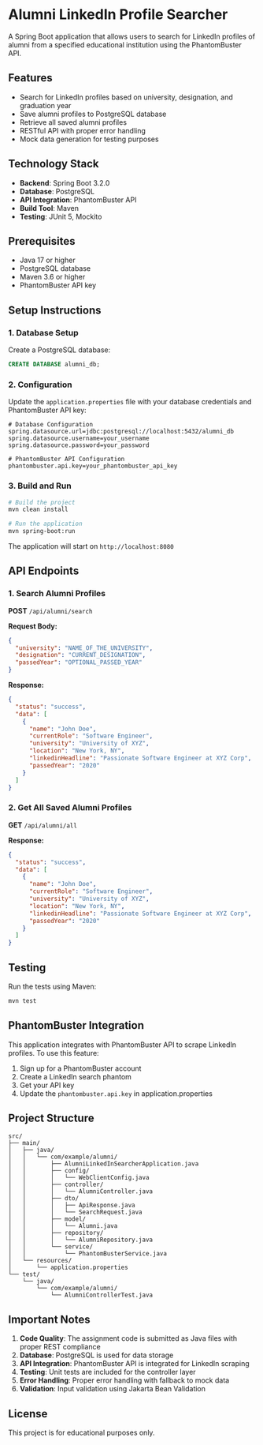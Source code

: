 # Alumni LinkedIn Profile Searcher

A Spring Boot application that allows users to search for LinkedIn profiles of alumni from a specified educational institution using the PhantomBuster API.

## Features

- Search for LinkedIn profiles based on university, designation, and graduation year
- Save alumni profiles to PostgreSQL database
- Retrieve all saved alumni profiles
- RESTful API with proper error handling
- Mock data generation for testing purposes

## Technology Stack

- **Backend**: Spring Boot 3.2.0
- **Database**: PostgreSQL
- **API Integration**: PhantomBuster API
- **Build Tool**: Maven
- **Testing**: JUnit 5, Mockito

## Prerequisites

- Java 17 or higher
- PostgreSQL database
- Maven 3.6 or higher
- PhantomBuster API key

## Setup Instructions

### 1. Database Setup

Create a PostgreSQL database:
```sql
CREATE DATABASE alumni_db;
```

### 2. Configuration

Update the `application.properties` file with your database credentials and PhantomBuster API key:
```properties
# Database Configuration
spring.datasource.url=jdbc:postgresql://localhost:5432/alumni_db
spring.datasource.username=your_username
spring.datasource.password=your_password

# PhantomBuster API Configuration
phantombuster.api.key=your_phantombuster_api_key
```

### 3. Build and Run

```bash
# Build the project
mvn clean install

# Run the application
mvn spring-boot:run
```

The application will start on `http://localhost:8080`

## API Endpoints

### 1. Search Alumni Profiles

**POST** `/api/alumni/search`

**Request Body:**
```json
{
  "university": "NAME_OF_THE_UNIVERSITY",
  "designation": "CURRENT_DESIGNATION",
  "passedYear": "OPTIONAL_PASSED_YEAR"
}
```

**Response:**
```json
{
  "status": "success",
  "data": [
    {
      "name": "John Doe",
      "currentRole": "Software Engineer",
      "university": "University of XYZ",
      "location": "New York, NY",
      "linkedinHeadline": "Passionate Software Engineer at XYZ Corp",
      "passedYear": "2020"
    }
  ]
}
```

### 2. Get All Saved Alumni Profiles

**GET** `/api/alumni/all`

**Response:**
```json
{
  "status": "success",
  "data": [
    {
      "name": "John Doe",
      "currentRole": "Software Engineer",
      "university": "University of XYZ",
      "location": "New York, NY",
      "linkedinHeadline": "Passionate Software Engineer at XYZ Corp",
      "passedYear": "2020"
    }
  ]
}
```

## Testing

Run the tests using Maven:
```bash
mvn test
```

## PhantomBuster Integration

This application integrates with PhantomBuster API to scrape LinkedIn profiles. To use this feature:

1. Sign up for a PhantomBuster account
2. Create a LinkedIn search phantom
3. Get your API key
4. Update the `phantombuster.api.key` in application.properties

## Project Structure

```
src/
├── main/
│   ├── java/
│   │   └── com/example/alumni/
│   │       ├── AlumniLinkedInSearcherApplication.java
│   │       ├── config/
│   │       │   └── WebClientConfig.java
│   │       ├── controller/
│   │       │   └── AlumniController.java
│   │       ├── dto/
│   │       │   ├── ApiResponse.java
│   │       │   └── SearchRequest.java
│   │       ├── model/
│   │       │   └── Alumni.java
│   │       ├── repository/
│   │       │   └── AlumniRepository.java
│   │       └── service/
│   │           └── PhantomBusterService.java
│   └── resources/
│       └── application.properties
└── test/
    └── java/
        └── com/example/alumni/
            └── AlumniControllerTest.java
```

## Important Notes

1. **Code Quality**: The assignment code is submitted as Java files with proper REST compliance
2. **Database**: PostgreSQL is used for data storage
3. **API Integration**: PhantomBuster API is integrated for LinkedIn scraping
4. **Testing**: Unit tests are included for the controller layer
5. **Error Handling**: Proper error handling with fallback to mock data
6. **Validation**: Input validation using Jakarta Bean Validation

## License

This project is for educational purposes only.
